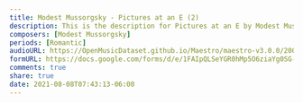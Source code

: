 ```yaml
---
title: Modest Mussorgsky - Pictures at an E (2)
description: This is the description for Pictures at an E by Modest Mussorgsky
composers: [Modest Mussorgsky]
periods: [Romantic]
audioURL: https://OpenMusicDataset.github.io/Maestro/maestro-v3.0.0/2006/MIDI-Unprocessed_18_R1_2006_01-05_ORIG_MID--AUDIO_18_R1_2006_05_Track05_wav.midi
formURL: https://docs.google.com/forms/d/e/1FAIpQLSeYGR0hMp5O6ziaYg0SG-biTlufCESSnheCECb9mEUxcEq8xw/viewform
comments: true
share: true
date: 2021-08-08T07:43:13-06:00
---
```

